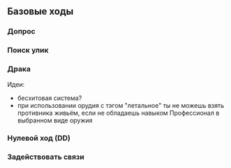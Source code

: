 ## Базовые ходы

### Допрос


### Поиск улик


### Драка

Идеи:

* бесхитовая система?
* при использовании орудия с тэгом "летальное" ты не можешь взять противника живьём, если не обладаешь навыком Профессионал в выбранном виде оружия



### Нулевой ход (DD)


### Задействовать связи
